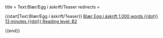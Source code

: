 title = Text:Blær/Egg í áskrift/Teaser
redirects =
>>>>

{{start|Text:Blær/Egg í áskrift/Teaser}}
<a href="https://punktur.egill.xyz/egg.html" class="frontpage-box-with-image">
<span class="frontpage-box-description">
<span class="div">
<span class="div frontpage-box-author">Blær</span>
<span class="div frontpage-box-title">Egg í áskrift</span>
<span class="div frontpage-box-subtitle">1,000 words {{dot}} 13 minutes {{dot}} Reading level: B2</span>
</span>
</span>
<span class="div frontpage-box-image" style="background-image:url({{fullurl:Special:Redirect/file/Júlíus bóndi.jpg|height=200}})"></span>
</a>

{{end}}